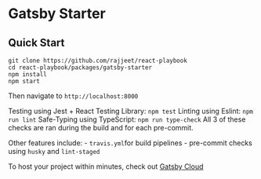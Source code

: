 # Gatsby Starter

## Quick Start
```
git clone https://github.com/rajjeet/react-playbook
cd react-playbook/packages/gatsby-starter
npm install
npm start
```

Then navigate to `http://localhost:8000`

Testing using Jest + React Testing Library: `npm test`
Linting using Eslint: `npm run lint`
Safe-Typing using TypeScript: `npm run type-check`
All 3 of these checks are ran during the build and for each pre-commit.

Other features include:
    - `travis.yml`for build pipelines
    - pre-commit checks using `husky` and `lint-staged` 
    
To host your project within minutes, check out [Gatsby Cloud](https://www.gatsbyjs.com/cloud/)